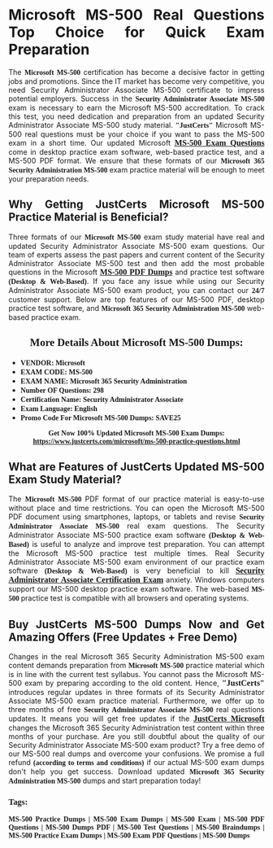 <h1 style="text-align: justify;"><strong>Microsoft MS-500 Real Questions Top Choice for Quick Exam Preparation</strong></h1>

<p style="text-align: justify;">The <span style="font-family:Georgia,serif;"><strong>Microsoft MS-500</strong></span> certification has become a decisive factor in getting jobs and promotions. Since the IT market has become very competitive, you need Security Administrator Associate MS-500 certificate to impress potential employers. Success in the <span style="font-family:Georgia,serif;"><strong>Security Administrator Associate MS-500</strong></span> exam is necessary to earn the Microsoft MS-500 accreditation. To crack this test, you need dedication and preparation from an updated Security Administrator Associate MS-500 study material. <span style="font-size:14px;"><span style="font-family:Georgia,serif;"><strong>"JustCerts"</strong></span></span> Microsoft MS-500 real questions must be your choice if you want to pass the MS-500 exam in a short time. Our updated Microsoft <a href="https://www.justcerts.com/microsoft/ms-500-practice-questions.html"><span style="font-size:16px;"><span style="font-family:Georgia,serif;"><strong>MS-500 Exam Questions</strong></span></span></a> come in desktop practice exam software, web-based practice test, and a MS-500 PDF format. We ensure that these formats of our <span style="font-family:Georgia,serif;"><strong>Microsoft 365 Security Administration MS-500</strong></span> exam practice material will be enough to meet your preparation needs.</p>

<h2 style="text-align: justify;"><strong>Why Getting JustCerts Microsoft MS-500 Practice Material is Beneficial?</strong></h2>

<p style="text-align: justify;">Three formats of our <span style="font-family:Georgia,serif;"><strong>Microsoft MS-500</strong></span> exam study material have real and updated Security Administrator Associate MS-500 exam questions. Our team of experts assess the past papers and current content of the Security Administrator Associate MS-500 test and then add the most probable questions in the Microsoft <a href="https://www.justcerts.com/microsoft/ms-500-practice-questions.html"><span style="font-size:16px;"><span style="font-family:Georgia,serif;"><strong>MS-500 PDF Dumps</strong></span></span></a> and practice test software <span style="font-family:Georgia,serif;"><strong>(Desktop & Web-Based)</strong></span>. If you face any issue while using our Security Administrator Associate MS-500 exam product, you can contact our <span style="font-family:Georgia,serif;"><strong>24/7</strong></span> customer support. Below are top features of our MS-500 PDF, desktop practice test software, and <span style="font-family:Georgia,serif;"><strong>Microsoft 365 Security Administration MS-500</strong></span> web-based practice exam.</p>

<h2 style="text-align: center;"><strong><span style="font-family:Georgia,serif;">More Details About Microsoft MS-500 Dumps:</span></strong></h2>

<ul>
	<li style="text-align: justify;"><span style="font-size:14px;"><span style="font-family:Georgia,serif;"><strong>VENDOR: Microsoft</strong></span></span></li>
	<li style="text-align: justify;"><span style="font-size:14px;"><span style="font-family:Georgia,serif;"><strong>EXAM CODE: MS-500</strong></span></span></li>
	<li style="text-align: justify;"><span style="font-size:14px;"><span style="font-family:Georgia,serif;"><strong>EXAM NAME: Microsoft 365 Security Administration</strong></span></span></li>
	<li style="text-align: justify;"><span style="font-size:14px;"><span style="font-family:Georgia,serif;"><strong>Number OF Questions: 298</strong></span></span></li>
	<li style="text-align: justify;"><span style="font-size:14px;"><span style="font-family:Georgia,serif;"><strong>Certification Name: Security Administrator Associate</strong></span></span></li>
	<li style="text-align: justify;"><span style="font-size:14px;"><span style="font-family:Georgia,serif;"><strong>Exam Language: English</strong></span></span></li>
	<li style="text-align: justify;"><span style="font-size:14px;"><span style="font-family:Georgia,serif;"><strong>Promo Code For Microsoft MS-500 Dumps: SAVE25</strong></span></span></li>
</ul>

<p style="text-align: center;"><strong><span style="font-family:Georgia,serif;"><span style="font-size:14px;">Get Now 100% Updated Microsoft MS-500 Exam Dumps:</span> <a href="https://www.justcerts.com/microsoft/ms-500-practice-questions.html">https://www.justcerts.com/microsoft/ms-500-practice-questions.html</a></span></strong></p>

<h2 style="text-align: justify;"><strong>What are Features of JustCerts Updated MS-500 Exam Study Material?</strong></h2>

<p style="text-align: justify;">The <span style="font-family:Georgia,serif;"><strong>Microsoft MS-500</strong></span> PDF format of our practice material is easy-to-use without place and time restrictions. You can open the Microsoft MS-500 PDF document using smartphones, laptops, or tablets and revise <span style="font-family:Georgia,serif;"><strong>Security Administrator Associate MS-500</strong></span> real exam questions. The Security Administrator Associate MS-500 practice exam software <span style="font-family:Georgia,serif;"><strong>(Desktop & Web-Based)</strong></span> is useful to analyze and improve test preparation. You can attempt the Microsoft MS-500 practice test multiple times. Real Security Administrator Associate MS-500 exam environment of our practice exam software <span style="font-family:Georgia,serif;"><strong>(Desktop & Web-Based)</strong></span> is very beneficial to kill <a href="https://www.justcerts.com/microsoft/security-administrator-associate-certification-exams.html"><span style="font-size:16px;"><span style="font-family:Georgia,serif;"><strong>Security Administrator Associate Certification Exam</strong></span></span></a> anxiety. Windows computers support our MS-500 desktop practice exam software. The web-based <span style="font-family:Georgia,serif;"><strong>MS-500 </strong></span> practice test is compatible with all browsers and operating systems.</p>

<h2 style="text-align: justify;"><strong>Buy JustCerts MS-500 Dumps Now and Get Amazing Offers (Free Updates + Free Demo)</strong></h2>

<p style="text-align: justify;">Changes in the real Microsoft 365 Security Administration MS-500 exam content demands preparation from <span style="font-family:Georgia,serif;"><strong>Microsoft MS-500</strong></span> practice material which is in line with the current test syllabus. You cannot pass the Microsoft MS-500 exam by preparing according to the old content. Hence, <span style="font-size:16px;"><span style="font-family:Georgia,serif;"><strong>"JustCerts"</strong></span></span> introduces regular updates in three formats of its Security Administrator Associate MS-500 exam practice material. Furthermore, we offer up to three months of free <span style="font-family:Georgia,serif;"><strong>Security Administrator Associate MS-500 </strong></span>real questions updates. It means you will get free updates if the <a href="https://www.justcerts.com/microsoft-certification-exams.html"><span style="font-size:16px;"><span style="font-family:Georgia,serif;"><strong>JustCerts Microsoft</strong></span></span></a> changes the Microsoft 365 Security Administration test content within three months of your purchase. Are you still doubtful about the quality of our Security Administrator Associate MS-500 exam product? Try a free demo of our MS-500 real dumps and overcome your confusions. We promise a full refund <span style="font-family:Georgia,serif;"><strong>(according to terms and conditions)</strong></span> if our actual MS-500 exam dumps don't help you get success. Download updated <span style="font-family:Georgia,serif;"><strong>Microsoft 365 Security Administration MS-500</strong></span> dumps and start preparation today!</p>

<h3 style="text-align: justify;"><span style="font-family:Georgia,serif;"><strong>Tags:</strong></span></h3>

<p style="text-align: justify;"><span style="font-family:Georgia,serif;"><strong>MS-500 Practice Dumps | MS-500 Exam Dumps | MS-500 Exam | MS-500 PDF Questions | MS-500 Dumps PDF | MS-500 Test Questions | MS-500 Braindumps | MS-500 Practice Exam Dumps | MS-500 Exam PDF Questions | MS-500 Dumps</strong></span></p>
